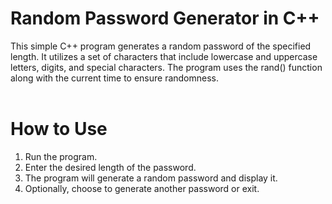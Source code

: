 # Random Password Generator in C++
This simple C++ program generates a random password of the specified length. It utilizes a set of characters that include lowercase and uppercase letters, digits, and special characters. The program uses the rand() function along with the current time to ensure randomness.
<br></br>

# How to Use
1. Run the program.
2. Enter the desired length of the password.
3. The program will generate a random password and display it.
4. Optionally, choose to generate another password or exit.
